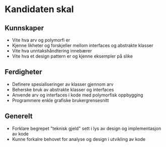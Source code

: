 # Kandidaten skal 
## Kunnskaper 
* Vite hva arv og polymorfi er 
* Kjenne likheter og forskjeller mellom interfaces og abstrakte klasser 
* Vite hva unntakshåndtering innebærer 
* Vite hva et design pattern er og kjenne eksempler på slike 
## Ferdigheter 
* Definere spesialiseringer av klasser gjennom arv 
* Beherske bruk av abstrakte klasser og interfaces 
* Anvende arv og interfaces i kode med polymorfisk oppbygging 
* Programmere enkle grafiske brukergrensesnitt 
## Generelt 
* Forklare begrepet "teknisk gjeld" sett i lys av design og implementasjon av kode 
* Kunne forkalre behovet for analyse og design i utvikling av kode 